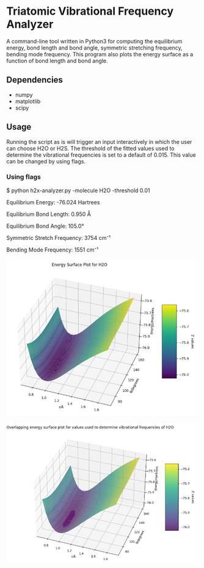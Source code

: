 # Triatomic Vibrational Frequency Analyzer

A command-line tool written in Python3 for computing the equilibrium energy, bond length and bond angle,
symmetric stretching frequency, bending mode frequency. This program also plots the energy surface as a function of bond length and bond angle.

## Dependencies

- numpy
- matplotlib
- scipy

## Usage

Running the script as is will trigger an input interactively in which the user can choose H2O or H2S. The threshold of the fitted values used to determine the vibrational frequencies is set to a default of 0.015. This value can be changed by using flags.

### Using flags

$ python h2x-analyzer.py -molecule H2O -threshold 0.01

Equilibrium Energy: -76.024 Hartrees

Equilibrium Bond Length: 0.950 Å

Equilibrium Bond Angle: 105.0°

Symmetric Stretch Frequency: 3754 cm⁻¹

Bending Mode Frequency: 1551 cm⁻¹

![Energy surface plot](readme-images/energy-surface-plot.png)

![Overlapping plot](readme-images/overlapping-plot.png)
